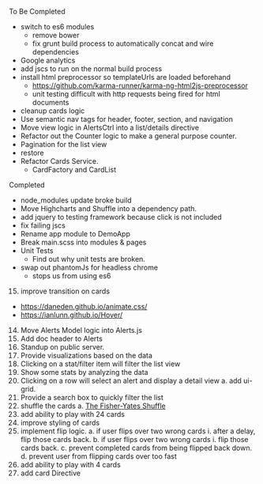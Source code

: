 To Be Completed
- switch to es6 modules
    - remove bower
    - fix grunt build process to automatically concat and wire dependencies
- Google analytics
- add jscs to run on the normal build process
- install html preprocessor so templateUrls are loaded beforehand
  - https://github.com/karma-runner/karma-ng-html2js-preprocessor
  - unit testing difficult with http requests being fired for html documents
- cleanup cards logic
- Use semantic nav tags for header, footer, section, and navigation
- Move view logic in AlertsCtrl into a list/details directive
- Refactor out the Counter logic to make a general purpose counter.
- Pagination for the list view
- restore <!-- TODO <li class="active"></li> -->
- Refactor Cards Service.
  - CardFactory and CardList

Completed
- node_modules update broke build
- Move Highcharts and Shuffle into a dependency path.
- add jquery to testing framework because click is not included
- fix failing jscs
- Rename app module to DemoApp
- Break main.scss into modules & pages
- Unit Tests
  - Find out why unit tests are broken.
- swap out phantomJs for headless chrome
  - stops us from using es6
15. improve transition on cards
  - https://daneden.github.io/animate.css/
  - https://ianlunn.github.io/Hover/
14. Move Alerts Model logic into Alerts.js
13. Add doc header to Alerts
12. Standup on public server.
11. Provide visualizations based on the data
10. Clicking on a stat/filter item will filter the list view
09. Show some stats by analyzing the data
08. Clicking on a row will select an alert and display a detail view
 a. add ui-grid.
07. Provide a search box to quickly filter the list
06. shuffle the cards
  a. [The Fisher-Yates Shuffle](https://stackoverflow.com/a/2450976/298240)
05. add ability to play with 24 cards
04. improve styling of cards
03. implement flip logic.
  a. if user flips over two wrong cards
    i. after a delay, flip those cards back.
  b. if user flips over two wrong cards
    i. flip those cards back.
  c. prevent completed cards from being flipped back down.
  d. prevent user from flipping cards over too fast
02. add ability to play with 4 cards
01. add card Directive
